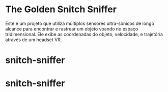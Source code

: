 # The Golden Snitch Sniffer
Este é um projeto que utiliza múltiplos sensores ultra-sônicos de longo alcance para encontrar e rastrear um objeto voando no espaço tridimensional. Ele exibe as coordenadas do objeto, velocidade, e trajetória através de um headset VR.
# snitch-sniffer
# snitch-sniffer
